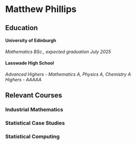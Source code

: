 # Matthew Phillips

## Education

#### University of Edinburgh 
*Mathematics BSc., expected graduation July 2025*

#### Lasswade High School
*Advanced Highers - Mathematics A, Physics A, Chemistry A*\
*Highers - AAAAA*

## Relevant Courses

### Industrial Mathematics

### Statistical Case Studies

### Statistical Computing
